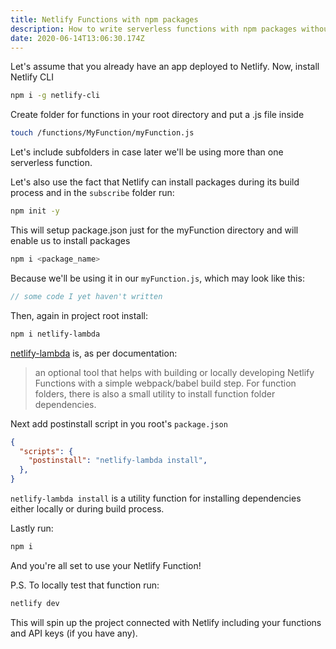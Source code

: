 ```yaml
---
title: Netlify Functions with npm packages
description: How to write serverless functions with npm packages without committing node_modules
date: 2020-06-14T13:06:30.174Z
---
```

Let's assume that you already have an app deployed to Netlify. Now, install Netlify CLI

```bash
npm i -g netlify-cli
```

Create folder for functions in your root directory and put a .js file inside

```bash
touch /functions/MyFunction/myFunction.js
```

Let's include subfolders in case later we'll be using more than one serverless function.

Let's also use the fact that Netlify can install packages during its build process and in the `subscribe` folder run:

```bash
npm init -y
```

This will setup package.json just for the myFunction directory and will enable us to install packages

```bash
npm i <package_name>
```

Because we'll be using it in our `myFunction.js`, which may look like this:

```javascript
// some code I yet haven't written
```

Then, again in project root install:

```bash
npm i netlify-lambda
```

[netlify-lambda](https://github.com/netlify/netlify-lambda) is, as per documentation:
>an optional tool that helps with building or locally developing Netlify Functions with a simple webpack/babel build step. For function folders, there is also a small utility to install function folder dependencies.

Next add postinstall script in you root's `package.json`

```json
{
  "scripts": {
    "postinstall": "netlify-lambda install",
  },
}
```
`netlify-lambda install` is a utility function for installing dependencies either locally or during build process.

Lastly run:

```bash
npm i
```

And you're all set to use your Netlify Function!

P.S. To locally test that function run:

```bash
netlify dev
```

This will spin up the project connected with Netlify including your functions and API keys (if you have any).
